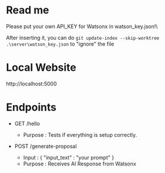 # Read me

Please put your own API_KEY for Watsonx in watson_key.json!\

After inserting it, you can do ```git update-index --skip-worktree .\server\watson_key.json``` to "ignore" the file

# Local Website

http://localhost:5000

# Endpoints

- GET /hello
  - Purpose : Tests if everything is setup correctly.

- POST /generate-proposal
  - Input : { "input_text" : "your prompt" }
  - Purpose : Receives AI Response from Watsonx
